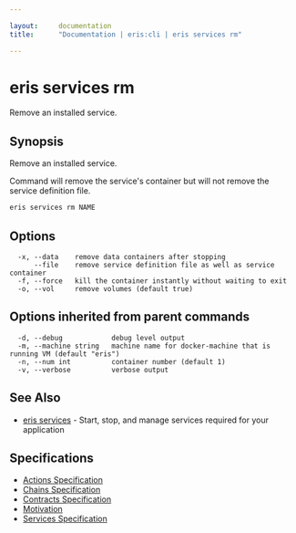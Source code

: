 ```yaml
---

layout:     documentation
title:      "Documentation | eris:cli | eris services rm"

---
```


# eris services rm

Remove an installed service.

## Synopsis

Remove an installed service.

Command will remove the service's container but will not remove
the service definition file.

```bash
eris services rm NAME
```

## Options

```
  -x, --data    remove data containers after stopping
      --file    remove service definition file as well as service container
  -f, --force   kill the container instantly without waiting to exit
  -o, --vol     remove volumes (default true)
```

## Options inherited from parent commands

```
  -d, --debug            debug level output
  -m, --machine string   machine name for docker-machine that is running VM (default "eris")
  -n, --num int          container number (default 1)
  -v, --verbose          verbose output
```

## See Also

* [eris services](https://docs.erisindustries.com/documentation/eris-cli/0.11.0/eris_services/)	 - Start, stop, and manage services required for your application

## Specifications

* [Actions Specification](https://docs.erisindustries.com/documentation/eris-cli/0.11.0/actions_specification/)
* [Chains Specification](https://docs.erisindustries.com/documentation/eris-cli/0.11.0/chains_specification/)
* [Contracts Specification](https://docs.erisindustries.com/documentation/eris-cli/0.11.0/contracts_specification/)
* [Motivation](https://docs.erisindustries.com/documentation/eris-cli/0.11.0/motivation/)
* [Services Specification](https://docs.erisindustries.com/documentation/eris-cli/0.11.0/services_specification/)

